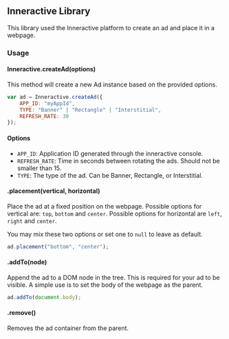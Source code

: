 ## Inneractive Library

This library used the Inneractive platform to create an ad and place it in a webpage.

### Usage

#### Inneractive.createAd(options)

This method will create a new Ad instance based on the provided options. 

~~~javascript
var ad = Inneractive.createAd({
	APP_ID: "myAppId",
	TYPE: "Banner" | "Rectangle" | "Interstitial",
	REFRESH_RATE: 30
});
~~~

#### Options

- `APP_ID`: Application ID generated through the inneractive console.
- `REFRESH_RATE`: Time in seconds between rotating the ads. Should not be smaller than 15.
- `TYPE`: The type of the ad. Can be Banner, Rectangle, or Interstitial. 

#### .placement(vertical, horizontal)
Place the ad at a fixed position on the webpage. Possible options for vertical are: `top`, `bottom` and `center`. Possible options for horizontal are `left`, `right` and `center`.

You may mix these two options or set one to `null` to leave as default.

~~~javascript
ad.placement("bottom", "center");
~~~

#### .addTo(node)
Append the ad to a DOM node in the tree. This is required for your ad to be visible. A simple use is to set the body of the webpage as the parent.

~~~javascript
ad.addTo(document.body);
~~~

#### .remove()
Removes the ad container from the parent.

